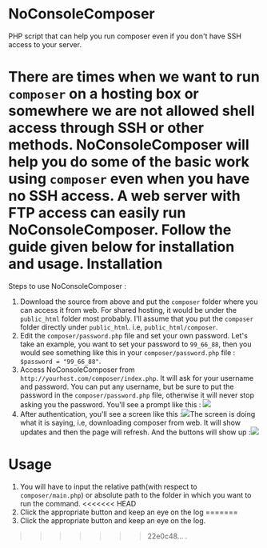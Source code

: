 NoConsoleComposer
=================

PHP script that can help you run composer even if you don't have SSH access to your server.

There are times when we want to run `composer` on a hosting box or somewhere we are not allowed shell access through SSH or other methods. NoConsoleComposer will help you do some of the basic work using `composer` even when you have no SSH access. A web server with FTP access can easily run NoConsoleComposer. Follow the guide given below for installation and usage.
Installation
=================

Steps to use NoConsoleComposer :

 1. Download the source from above and put the `composer` folder where you can access it from web. For shared hosting, it would be under the `public_html` folder most probably. I'll assume that you put the `composer` folder directly under `public_html`. i.e, `public_html/composer`.
 2. Edit the `composer/password.php` file and set your own password. Let's take an example, you want to set your password to `99_66_88`, then you would see something like this in your `composer/password.php` file : `$password = "99_66_88"`.
 3. Access NoConsoleComposer from `http://yourhost.com/composer/index.php`. It will ask for your username and password. You can put any username, but be sure to put the password in the `composer/password.php` file, otherwise it will never stop asking you the password. You'll see a prompt like this : ![](http://i.imgur.com/jJqkh3B.png?1)
 4. After authentication, you'll see a screen like this :![](http://i.imgur.com/qXyrcr5.png?1)The screen is doing what it is saying, i.e, downloading composer from web. It will show updates and then the page will refresh. And the buttons will show up :![](http://i.imgur.com/c3KE4HE.png?1)

Usage
==================

 1. You will have to input the relative path(with respect to `composer/main.php`) or absolute path to the folder in which you want to run the command.
<<<<<<< HEAD
 2. Click the appropriate button and keep an eye on the log
=======
 2. Click the appropriate button and keep an eye on the log.
>>>>>>> 22e0c48... .
